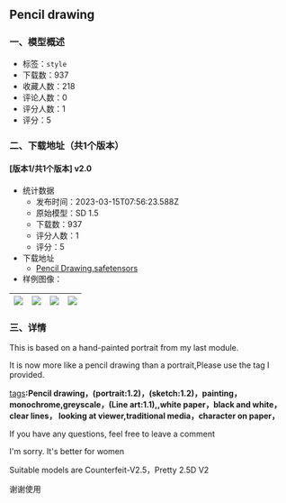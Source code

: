 ## Pencil drawing
### 一、模型概述

- 标签：`style`
- 下载数：937
- 收藏人数：218
- 评论人数：0
- 评分人数：1
- 评分：5

### 二、下载地址（共1个版本）

#### [版本1/共1个版本] v2.0

- 统计数据
  - 发布时间：2023-03-15T07:56:23.588Z
  - 原始模型：SD 1.5
  - 下载数：937
  - 评分人数：1
  - 评分：5
- 下载地址
  - [Pencil Drawing.safetensors](https://civitai.com/api/download/models/23459)
- 样例图像：

| <img src="https://image.civitai.com/xG1nkqKTMzGDvpLrqFT7WA/cfcff887-d2ba-4a22-042a-f5e6cb045900/width=450/254427.jpeg" /> | <img src="https://image.civitai.com/xG1nkqKTMzGDvpLrqFT7WA/b385d3fa-8530-4950-04df-94a34fd49b00/width=450/254428.jpeg" /> | <img src="https://image.civitai.com/xG1nkqKTMzGDvpLrqFT7WA/cf078032-dffb-4dba-32ef-387fa63e8900/width=450/254432.jpeg" /> | <img src="https://image.civitai.com/xG1nkqKTMzGDvpLrqFT7WA/cae851fe-f394-4be3-b898-8051d56bb000/width=450/254431.jpeg" /> |
| ---- | ---- | ---- | ---- |


### 三、详情
<p>  This is based on a hand-painted portrait from my last module.</p><p>  It is now more like a pencil drawing than a portrait,Please use the tag I provided.</p><p><u>  tags</u><strong>:Pencil drawing，(portrait:1.2)，(sketch:1.2)，painting，monochrome,greyscale，(Line art:1.1),,white paper，black and white，clear lines， looking at viewer,traditional media，character on paper，</strong></p><p>  If you have any questions, feel free to leave a comment</p><p>  I'm sorry. It's better for women</p><p>  Suitable models are Counterfeit-V2.5，Pretty 2.5D V2</p><p>谢谢使用</p>